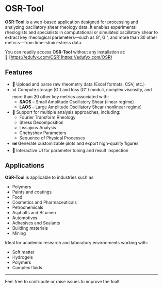 # OSR-Tool
**OSR-Tool** is a web-based application designed for processing and analyzing oscillatory shear rheology data. It enables experimental rheologists and specialists in computational or simulated oscillatory shear to extract key rheological parameters—such as G', G'', and more than 30 other metrics—from time–strain–stress data.

You can readily access **OSR-Tool** without any installation at:  
🔗 [https://edufyx.com/OSR](https://edufyx.com/OSR)

## Features

- 📂 Upload and parse raw rheometry data (Excel formats, CSV, etc.)
- 📊 Compute storage (G') and loss (G'') moduli, complex viscosity, and more than 20 other key metrics associated with:
  - **SAOS** – Small Amplitude Oscillatory Shear (linear regime)
  - **LAOS** – Large Amplitude Oscillatory Shear (nonlinear regime)
- 🧪 Support for multiple analysis approaches, including:
  - Fourier Transform Rheology  
  - Stress Decomposition  
  - Lissajous Analysis  
  - Chebyshev Parameters  
  - Sequence of Physical Processes
- 🖼️ Generate customizable plots and export high-quality figures
- 🧭 Interactive UI for parameter tuning and result inspection

## Applications

**OSR-Tool** is applicable to industries such as:
- Polymers
- Paints and coatings
- Food
- Cosmetics and Pharmaceuticals
- Petrochemicals
- Asphalts and Bitumen
- Automotives
- Adhesives and Sealants
- Building materials
- Mining

Ideal for academic research and laboratory environments working with:
- Soft matter  
- Hydrogels  
- Polymers  
- Complex fluids

---

Feel free to contribute or raise issues to improve the tool!

